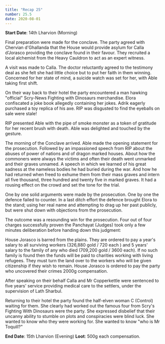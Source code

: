 ```yaml
---
title: "Recap 25"
number: 25.5
date: 2020-08-01
---
```


**Start Date**: 14th Lharvion (Morning) 
 
Final preparation were made for the conclave. The party agreed with Chervian d'Ghallanda that the House would provide asylum for Calla d'Jorasco providing the conclave found in their favour. They recruited a local alchemist from the Heavy Cauldron to act as an expert witness.
 
A visit was made to Calla. The doctor reluctantly agreed to the testimony deal as she felt she had little choice but to put her faith in them winning. Concerned for her state of mind, a suicide watch was set for her, with Able taking first shift.
 
On their way back to their hotel the party encountered a man hawking "official" Scry-News Fighting with Dinosaurs merchandise. Elora confiscated a joke book allegedly containing her jokes. Adrik eagerly purchased a toy replica of his axe. RIP was disgusted to find the eyeballs on sale were stale!
 
RIP presented Able with the pipe of smoke monster as a token of gratitude for her recent brush with death. Able was delighted and touched by the gesture.
 
The morning of the Conclave arrived. Able made the opening statement for the prosecution. Followed by an impassioned speech from RIP about the abuses of power of nations and of dragon marked houses. About how the commoners were always the victims and often their death went unmarked and their graves unnamed. A speech in which we learned of his great sadness at the nameless bodies he had buried during the war. And how he had returned when freed to exhume them from their mass graves and intern all five thousand, three hundred and twenty five in marked graves. It had a rousing effect on the crowd and set the tone for the trial.
 
One by one solid arguments were made by the prosecution. One by one the defence failed to counter. In a last ditch effort the defence brought Elora to the stand; using her real name and attempting to drag up her past publicly, but were shut down with objections from the prosecution.
 
The outcome was a resounding win for the prosecution. Four out of four charges successfully proven the Panchayat (Judges) took only a few minutes deliberation before handing down this judgment:
 
House Jorasco is barred from the plains. They are ordered to pay a year's salary to all surviving workers (326,880 gold / 720 each ) and 5 years' salary to the family of any who died (709,200 gold / 3600 each). If no such family is found then the funds will be paid to charities working with living refugees. They must turn the land over to the workers who will be given citizenship if they wish to remain. House Jorasco is ordered to pay the party who uncovered their crimes 2000g compensation. 
 
After speaking on their behalf Calla and Mr Copperkettle were sentenced to five years' service providing medical care to the settlers, under the supervision of Lath Sharbul.
 
Returning to their hotel the party found the half-elven woman C (Control) waiting for them. She clearly had worked out the famous four from Scry's Fighting With Dinosaurs were the party. She expressed disbelief that their uncanny ability to stumble on plots and conspiracies were blind luck. She wanted to know who they were working for. She wanted to know "who is Mr Toquill?"
 
**End Date**: 15th Lharvion (Evening)
**Loot**: 500g each compensation.